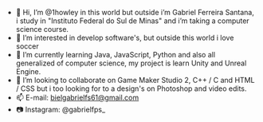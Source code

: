 - 👋 Hi, I’m @1howley in this world but outside i’m Gabriel Ferreira Santana, i study in "Instituto Federal do Sul de Minas" and i’m taking a computer science course. 
- 👀 I’m interested in develop software's, but outside this world i love soccer
- 🌱 I’m currently learning Java, JavaScript, Python and also all generalized of computer science, my project is learn Unity and Unreal Engine. 
- 💞️ I’m looking to collaborate on Game Maker Studio 2, C++ / C and HTML / CSS but i too looking for to a design's on Photoshop and video edits.
- 📫 E-mail: bielgabrielfs61@gmail.com
- 📷 Instagram: @gabrielfps_

<!---
1howley/1howley is a ✨ special ✨ repository because its `README.md` (this file) appears on your GitHub profile.
You can click the Preview link to take a look at your changes.
--->
